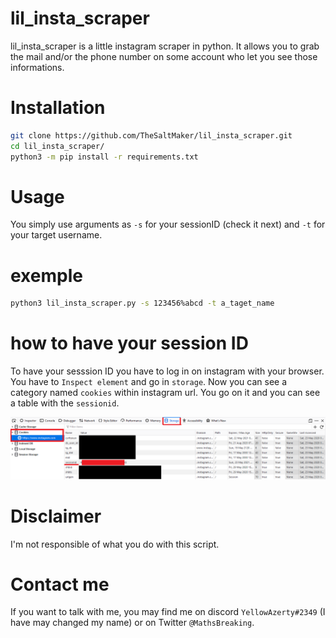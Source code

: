 # lil_insta_scraper
lil_insta_scraper is a little instagram scraper in python. It allows you to grab the mail and/or the phone number on some account who let you see those informations. 
# Installation
```bash
git clone https://github.com/TheSaltMaker/lil_insta_scraper.git
cd lil_insta_scraper/
python3 -m pip install -r requirements.txt
```
# Usage
You simply use arguments as `-s` for your sessionID (check it next) and `-t` for your target username. 
# exemple
```bash
python3 lil_insta_scraper.py -s 123456%abcd -t a_taget_name
```
# how to have your session ID 
To have your sesssion ID you have to log in on instagram with your browser. You have to `Inspect element` and go in `storage`. Now you can see a category named `cookies` within instagram url. You go on it and you can see a table with the `sessionid`. 

![alt text](https://github.com/TheSaltMaker/lil_insta_scraper/blob/master/lil_insta_scraper_sessionid.png?raw=true)
# Disclaimer
I'm not responsible of what you do with this script. 
# Contact me
If you want to talk with me, you may find me on discord `YellowAzerty#2349` (I have may changed my name) or on Twitter `@MathsBreaking`.
